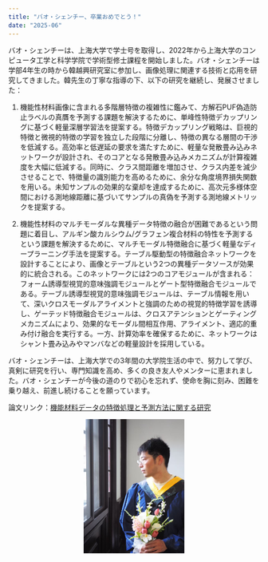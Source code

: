 ```yaml
---
title: "バオ・シェンチー、卒業おめでとう！"
date: "2025-06"
---
```


バオ・シェンチーは、上海大学で学士号を取得し、2022年から上海大学のコンピュータ工学と科学学院で学術型修士課程を開始しました。バオ・シェンチーは学部4年生の時から韓越興研究室に参加し、画像処理に関連する技術と応用を研究してきました。韓先生の丁寧な指導の下、以下の研究を継続し、発展させました：

1. 機能性材料画像に含まれる多階層特徴の複雑性に鑑みて、方解石PUF偽造防止ラベルの真贋を予測する課題を解決するために、単峰性特徴デカップリングに基づく軽量深層学習法を提案する。特徴デカップリング戦略は、巨視的特徴と微視的特徴の学習を独立した段階に分離し、特徴の異なる層間の干渉を低減する。高効率と低遅延の要求を満たすために、軽量な発散畳み込みネットワークが設計され、そのコアとなる発散畳み込みメカニズムが計算複雑度を大幅に低減する。同時に、クラス間距離を増加させ、クラス内差を減少させることで、特徴量の識別能力を高めるために、余分な角度境界損失関数を用いる。未知サンプルの効果的な棄却を達成するために、高次元多様体空間における測地線距離に基づいてサンプルの真偽を予測する測地線メトリックを提案する。

2. 機能性材料のマルチモーダルな異種データ特徴の融合が困難であるという問題に着目し、アルギン酸カルシウム/グラフェン複合材料の特性を予測するという課題を解決するために、マルチモーダル特徴融合に基づく軽量なディープラーニング手法を提案する。テーブル駆動型の特徴融合ネットワークを設計することにより、画像とテーブルという2つの異種データソースが効果的に統合される。このネットワークには2つのコアモジュールが含まれる：フォーム誘導型視覚的意味強調モジュールとゲート型特徴融合モジュールである。テーブル誘導型視覚的意味強調モジュールは、テーブル情報を用いて、深いクロスモーダルアライメントと強調のための視覚的特徴学習を誘導し、ゲーテッド特徴融合モジュールは、クロスアテンションとゲーティングメカニズムにより、効果的なモーダル間相互作用、アライメント、適応的重み付け融合を実行する。一方、計算効率を確保するために、ネットワークはシャント畳み込みやマンバなどの軽量設計を採用している。

バオ・シェンチーは、上海大学での3年間の大学院生活の中で、努力して学び、真剣に研究を行い、専門知識を高め、多くの良き友人やメンターに恵まれました。バオ・シェンチーが今後の道のりで初心を忘れず、使命を胸に刻み、困難を乗り越え、前進し続けることを願っています。

論文リンク：[機能材料データの特徴処理と予測方法に関する研究](/paper/2025/22721545%e5%8c%85%e8%83%9c%e5%a5%87.pdf)

<p align="center">
  <img src="/images/indexPic/2025/bsq1.jpg" style="width:40%" />
</p>